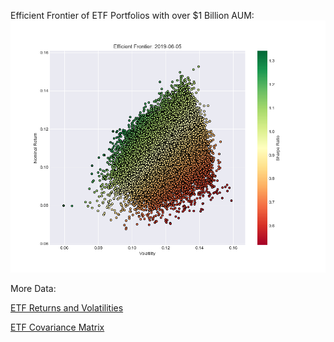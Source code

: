 Efficient Frontier of ETF Portfolios with over $1 Billion AUM:
![Efficient Frontier](https://github.com/jKard1210/Efficient-Frontier/raw/master/efficient-frontier.png)

More Data:

[ETF Returns and Volatilities](https://github.com/jKard1210/Efficient-Frontier/raw/master/etf-data.csv)

[ETF Covariance Matrix](https://github.com/jKard1210/Efficient-Frontier/raw/master/covariance-matrix.csv)

